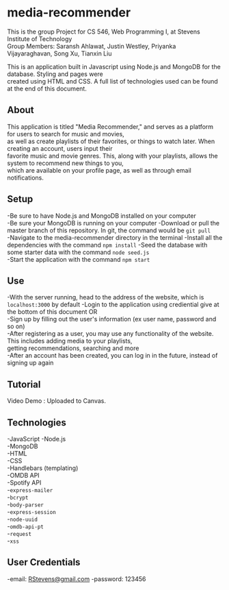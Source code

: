 # media-recommender  
This is the group Project for CS 546, Web Programming I, at Stevens Institute of Technology  
Group Members: Saransh Ahlawat, Justin Westley, Priyanka Vijayaraghavan, Song Xu, Tianxin Liu  
  
This is an application built in Javascript using Node.js and MongoDB for the database. Styling and pages were  
created using HTML and CSS. A full list of technologies used can be found at the end of this document.  
  
## About  
This application is titled "Media Recommender," and serves as a platform for users to search for music and movies,  
as well as create playlists of their favorites, or things to watch later. When creating an account, users input their  
favorite music and movie genres. This, along with your playlists, allows the system to recommend new things to you,  
which are available on your profile page, as well as through email notifications.  
  
## Setup  
-Be sure to have Node.js and MongoDB installed on your computer  
-Be sure your MongoDB is running on your computer
-Download or pull the master branch of this repository. In git, the command would be `git pull`  
-Navigate to the media-recommender directory in the terminal
-Install all the dependencies with the command `npm install`
-Seed the database with some starter data with the command `node seed.js`  
-Start the application with the command `npm start`  
  
## Use  
-With the server running, head to the address of the website, which is `localhost:3000` by default
-Login to the application using crediential give at the bottom of this document
OR  
-Sign up by filling out the user's information (ex user name, password and so on)  
-After registering as a user, you may use any functionality of the website. This includes adding media to your playlists,  
getting recommendations, searching and more  
-After an account has been created, you can log in in the future, instead of signing up again  
  
## Tutorial  
Video Demo : Uploaded to Canvas.
  
## Technologies  
-JavaScript
-Node.js  
-MongoDB  
-HTML  
-CSS  
-Handlebars (templating)  
-OMDB API  
-Spotify API  
-`express-mailer`  
-`bcrypt`  
-`body-parser`  
-`express-session`  
-`node-uuid`  
-`omdb-api-pt`  
-`request`  
-`xss`

## User Credentials
-email: RStevens@gmail.com
-password: 123456

